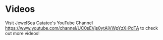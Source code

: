 # Videos

Visit JewelSea Catatee's YouTube Channel <https://www.youtube.com/channel/UC0sEVjs0ytAjVWpYzX-PdTA> to check out more videos!
